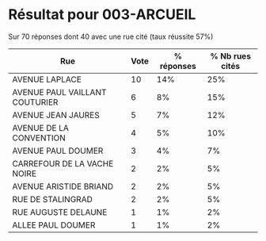 # Résultat pour 003-ARCUEIL

Sur 70 réponses dont 40 avec une rue cité (taux réussite 57%)

| Rue | Vote | % réponses | % Nb rues cités|
|-----|------|------------|----------------|
| AVENUE LAPLACE | 10 | 14% | 25%|
| AVENUE PAUL VAILLANT COUTURIER | 6 | 8% | 15%|
| AVENUE JEAN JAURES | 5 | 7% | 12%|
| AVENUE DE LA CONVENTION | 4 | 5% | 10%|
| AVENUE PAUL DOUMER | 3 | 4% | 7%|
| CARREFOUR DE LA VACHE NOIRE | 2 | 2% | 5%|
| AVENUE ARISTIDE BRIAND | 2 | 2% | 5%|
| RUE DE STALINGRAD | 2 | 2% | 5%|
| RUE AUGUSTE DELAUNE | 1 | 1% | 2%|
| ALLEE PAUL DOUMER | 1 | 1% | 2%|
